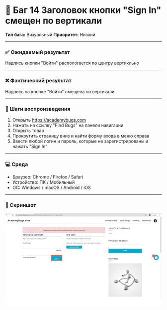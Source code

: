 # 🐞 Баг 14 Заголовок кнопки "Sign In" смещен по вертикали

**Тип бага:**  Визуальный
**Приоритет:**  Низкий

---

### ✅ Ожидаемый результат

Надпись кнопки "Войти" распологается по центру вертикльно

---

### ❌ Фактический результат

Надпись на кнопке "Войти" смещена по вертикали

---

### 🔁 Шаги воспроизведения

1. Открыть https://academybugs.com
2. Нажать на ссылку "Find Bugs" на панели навигации
3. Открыть товар
4. Прокрутить страницу вниз и найти форму входа в меню справа
5. Ввести любой логин и пароль, которые не зарегистрированы и нажать "Sign In"

---

### 💻 Среда

- Браузер: Chrome / Firefox / Safari
- Устройство: ПК / Мобильный
- ОС: Windows / macOS / Android / iOS

---

### 📸 Скриншот

![Bug Screenshot](../Screenshots/Bug_14.png)
